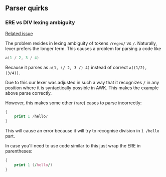 
## Parser quirks

### ERE vs DIV lexing ambiguity

[Related issue](https://github.com/xonixx/intellij-awk/issues/11)

The problem resides in lexing ambiguity of tokens `/regex/` vs `/`. Naturally, lexer prefers the longer term. This causes a problem for parsing a code like

```awk
a(1 / 2, 3 / 4)
```

Because it parses as `a(1, (/ 2, 3 /) 4)` instead of correct `a((1/2), (3/4))`.

Due to this our lexer was adjusted in such a way that it recognizes `/` in any position where it is syntactically possible in AWK. This makes the example above parse correctly.

However, this makes some other (rare) cases to parse incorrectly: 

```awk
{
    print 1 /hello/
}
```

This will cause an error because it will try to recognise division in `1 /hello` part.

In case you'll need to use code similar to this just wrap the ERE in parentheses:
```awk
{
    print 1 (/hello/)
}
```
